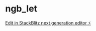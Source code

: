 # ngb_let

[Edit in StackBlitz next generation editor ⚡️](https://stackblitz.com/~/github.com/kle-pra/ngb_let)